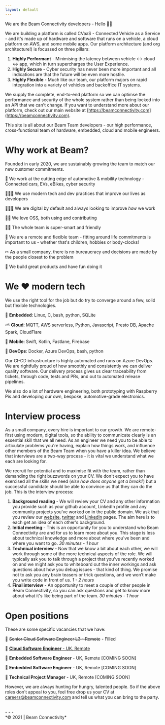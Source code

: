 ```yaml
---
layout: default
---
```


We are the Beam Connectivity developers - Hello 👋🏼

We are building a platform is called CVaaS - Connected Vehicle as a Service - and it's made up of hardware and software that runs on a vehicle, a cloud platform on AWS, and some mobile apps. Our platform architecture (and org architecture!) is focussed on three pillars:

1. **Highly Performant** - Minimising the latency between vehicle ↔ cloud ↔ app, which in turn supercharges the User Experience.
2. **Highly Secure** - Cyber security has never been more important and all indications are that the future will be even more hostile.
3. **Highly Flexible** - Much like our team, our platform majors on rapid integration into a variety of vehicles and backoffice IT systems.

We supply the complete, end-to-end platform so we can optimse the performance and security of the whole system rather than being locked into an API that we can't change. If you want to understand more about our platform, check out our main website at [https://beamconnectivity.com](https://beamconnectivity.com). 

This site is all about our Beam Team developers - our high performance, cross-functional team of hardware, embedded, cloud and mobile engineers.


# Why work at Beam? <a name="why-beam"></a>

Founded in early 2020, we are sustainably growing the team to match our new customer commitments.

🚗 We work at the cutting edge of automotive & mobility technology - Connected cars, EVs, eBikes, cyber security

👩🏼‍💻 We use modern tech and dev practices that improve our lives as developers

👨🏼‍🏫 We are digital by default and always looking to improve *how* we work

👐🏼 We love OSS, both using and contributing 

👯‍♀️ The whole team is super-smart and friendly

 📍 We are a remote and flexible team - fitting around life commitments is important to us - whether that's children, hobbies or body-clocks!

✂ As a small company, there is no bureaucracy and decisions are made by the people closest to the problem

🥳 We build great products and have fun doing it


# We ❤ modern tech <a name="modern-tech"></a>

We use the right tool for the job but do try to converge around a few, solid but flexible technologies.

🚗 **Embedded**: Linux, C, bash, python, SQLite

⛅ **Cloud**: MQTT, AWS serverless, Python, Javascript, Presto DB, Apache Spark, CloudFlare

📱 **Mobile**: Swift, Kotlin, Fastlane, Firebase

🧰 **DevOps**: Docker, Azure DevOps, bash, python

Our CI-CD infrastructure is highly automated and runs on Azure DevOps. We are rightfully proud of how smoothly and consistently we can deliver quality software. Our delivery process gives us clear traceability from tickets, through code, tests and PRs, and out to automated release pipelines.

We also do a lot of hardware engineering, both prototyping with Raspberry Pis and developing our own, bespoke, automotive-grade electronics. 


# Interview process <a name="interview-process"></a>

As a small company, every hire is important to our growth. We are remote-first using modern, digital tools, so the ability to communicate clearly is an essential skill that we all need. As an engineer we need you to be able to articulate problems you're having, explain how things work, and influence other members of the Beam Team when you have a killer idea. We believe that interviews are a two-way process - it is vital we understand what we each are looking for. 

We recruit for potential and to maximise fit with the team, rather than demanding the right buzzwords on your CV. We don't expect you to have exercised all the skills we need (*else how does anyone get a break?*) but a successful candidate should be able to convince us that they can do the job. This is the interview process: 

1. **Background reading** - We will review your CV and any other information you provide such as your github account, LinkedIn profile and any community projects you've worked on in the public domain. We ask that you review our [website](https://beamconnectivity.com), [twitter](https://twitter.com/we_are_beam) and [LinkedIn](https://www.linkedin.com/company/beam-connectivity) pages. The aim here is to each get an idea of each other's background.
2. **Initial meeting** - This is an opportunity for you to understand who Beam Connectivity are and for us to learn more about you. This stage is less about technical knowledge and more about where you've been and where you want to go. *30 minutes - 1 hour*
3. **Technical interview** - Now that we know a bit about each other, we will work through some of the more technical aspects of the role. We will typically ask you to talk through a project that you've recently worked on and we might ask you to whiteboard out the inner workings and ask questions about how you debug issues - that kind of thing. We promise not to ask you any brain teasers or trick questions, and we won’t make you write code in front of us. *1 - 2 hours*
4. **Final interview** - An opportunity to meet a couple of other people in Beam Connectivity, so you can ask questions and get to know more about what it's like being part of the team. *30 minutes - 1 hour*


# Open positions <a name="vacancies"></a>

These are some specific vacancies that we have:

🚀 ~~Senior Cloud Software Engineer L3 - Remote~~ - Filled

🚀 [**Cloud Software Engineer** - UK, Remote](/vacancies/2021-11-cloud-engineer-l2) 

🚀 **Embedded Software Engineer** - UK, Remote [COMING SOON]

🚀 **Embedded Software Engineer** - UK, Remote [COMING SOON]

🚀 **Technical Project Manager** - UK, Remote [COMING SOON]

However, we are always hunting for hungry, talented people. So if the above roles don't appeal to you, feel free drop us your CV at [careers@beamconnectivity.com](mailto:careers@beamconnectivity.com) and tell us what you can bring to the party.


<br />
- - -
<br />
*© 2021 | Beam Connectivity*
